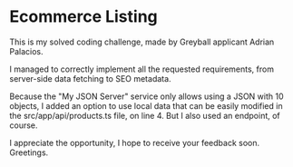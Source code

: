# Ecommerce Listing

This is my solved coding challenge, made by Greyball applicant Adrian Palacios.

I managed to correctly implement all the requested requirements, from server-side data fetching to SEO metadata.

Because the "My JSON Server" service only allows using a JSON with 10 objects, I added an option to use local data that can be easily modified in the src/app/api/products.ts file, on line 4. But I also used an endpoint, of course.

I appreciate the opportunity, I hope to receive your feedback soon. Greetings.